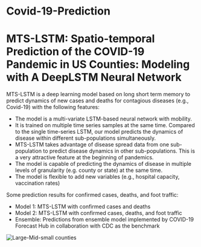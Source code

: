 # Covid-19-Prediction


# MTS-LSTM: Spatio-temporal Prediction of the COVID-19 Pandemic in US Counties: Modeling with A DeepLSTM Neural Network
MTS-LSTM is a deep learning model based on long short term memory to predict dynamics of new cases and deaths for contagious diseases (e.g., Covid-19) with the following features: 

- The model is a multi-variate LSTM-based neural network with mobility. 
- It is trained on multiple time series samples at the same time. Compared to the single time-series LSTM, our model predicts the dynamics of disease within different sub-populations simultaneously.
- MTS-LSTM takes advantage of disease spread data from one sub-population to predict disease dynamics in other sub-populations. This is a very attractive feature at the beginning of pandemics.
- The model is capable of predicting the dynamics of disease in multiple levels of granularity (e.g. county or state) at the same time.
- The model is flexible to add new variables (e.g., hospital capacity, vaccination rates)

Some prediction results for confirmed cases, deaths, and foot traffic:
- Model 1: MTS-LSTM with confirmed cases and deaths
- Model 2: MTS-LSTM with confirmed cases, deaths, and foot traffic
- Ensemble: Predictions from ensemble model implemented by COVID-19 Forecast Hub in collaboration with CDC as the benchmark

![Large-Mid-small counties](https://user-images.githubusercontent.com/9162866/125010557-c2706880-e034-11eb-826f-5582a0c92535.jpg)
